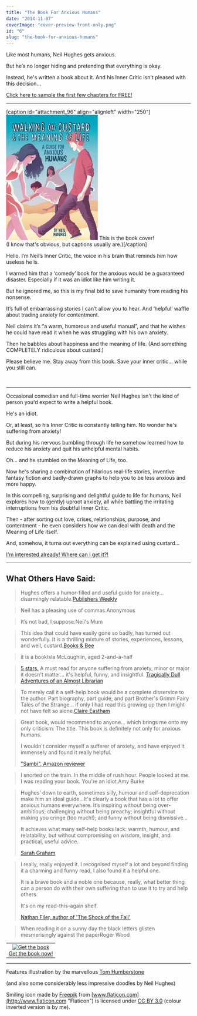 ```yaml
---
title: "The Book For Anxious Humans"
date: "2014-11-07"
coverImage: "cover-preview-front-only.png"
id: "6"
slug: "the-book-for-anxious-humans"
---
```


Like most humans, Neil Hughes gets anxious.

But he’s no longer hiding and pretending that everything is okay.

Instead, he's written a book about it. And his Inner Critic isn't pleased with this decision... <!--more-->

[Click here to sample the first few chapters for FREE!](https://gallery.mailchimp.com/f16d438b230e1f3c54ecd5adc/files/Walking_on_Custard_the_Meaning_of_Life_Sample_01.pdf)

* * *

\[caption id="attachment\_96" align="alignleft" width="250"\][![Walking on Custard & the Meaning of Life, a comedy book by Neil Hughes](images/Walking-on-Custard-Cover-front-small.jpg)](https://www.walkingoncustard.com/wp-content/uploads/2014/11/cover-preview-front-only.png) This is the book cover!  
(I know that's obvious, but captions usually are.)\[/caption\]

Hello. I’m Neil’s Inner Critic, the voice in his brain that reminds him how useless he is.

I warned him that a ‘comedy’ book for the anxious would be a guaranteed disaster. Especially if it was an idiot like him writing it.

But he ignored me, so this is my final bid to save humanity from reading his nonsense.

It’s full of embarrassing stories I can’t allow you to hear. And ‘helpful’ waffle about trading anxiety for contentment.

Neil claims it’s “a warm, humorous and useful manual”, and that he wishes he could have read it when he was struggling with his own anxiety.

Then he babbles about happiness and the meaning of life. (And something COMPLETELY ridiculous about custard.)

Please believe me. Stay away from this book. Save your inner critic… while you still can.

 

* * *

Occasional comedian and full-time worrier Neil Hughes isn't the kind of person you'd expect to write a helpful book.

He's an idiot.

Or, at least, so his Inner Critic is constantly telling him. No wonder he's suffering from anxiety!

But during his nervous bumbling through life he somehow learned how to reduce his anxiety and quit his unhelpful mental habits.

Oh... and he stumbled on the Meaning of Life, too.

Now he's sharing a combination of hilarious real-life stories, inventive fantasy fiction and badly-drawn graphs to help you to be less anxious and more happy.

In this compelling, surprising and delightful guide to life for humans, Neil explores how to (gently) uproot anxiety, all while battling the irritating interruptions from his doubtful Inner Critic.

Then - after sorting out love, crises, relationships, purpose, and contentment - he even considers how we can deal with death and the Meaning of Life itself.

And, somehow, it turns out everything can be explained using custard...

[I'm interested already! Where can I get it?!](https://www.walkingoncustard.com/purchase/)

* * *

## What Others Have Said:

> Hughes offers a humor-filled and useful guide for anxiety... disarmingly relatable.[Publishers Weekly](http://www.publishersweekly.com/)

> Neil has a pleasing use of commas.Anonymous

> It’s not bad, I suppose.Neil's Mum

> This idea that could have easily gone so badly, has turned out wonderfully. It is a thrilling mixture of stories, experiences, lessons, and well, custard.[Books & Bee](http://www.booksandbee.com/blog/book-review-walking-on-custard-and-the-meaning-of-life-a-guide-for-anxious-humans-neil-hughes31/3/2015 "Books & Bee")

> it is a bookIsla McLoughlin, aged 2-and-a-half

> [5 stars.](https://www.goodreads.com/review/show/1244783155?book_show_action=true&page=1) A must read for anyone suffering from anxiety, minor or major it doesn't matter... it's helpful, funny, and insightful. [Tragically Dull Adventures of an Almost Librarian](http://barbarianlibrarian1.blogspot.co.uk/2015/04/walking-on-custard-and-meaning-of-life.html)

> To merely call it a self-help book would be a complete disservice to the author. Part biography, part guide, and part Brother's Grimm Fairy Tales of the Strange... if only I had read this growing up then I might not have felt so alone.[Claire Eastham](http://weallmadhere.com/2015/04/12/walking-on-custard/)

> Great book, would recommend to anyone... which brings me onto my only criticism: The title. This book is definitely not only for anxious humans.
> 
> I wouldn't consider myself a sufferer of anxiety, and have enjoyed it immensely and found it really helpful.
> 
> ["Sambi", Amazon reviewer](http://www.amazon.co.uk/review/R1F6NTII1NEF5D/ref=cm_cr_dp_title?ie=UTF8&ASIN=0993166806&channel=detail-glance&nodeID=266239&store=books)

> I snorted on the train. In the middle of rush hour. People looked at me. I was reading your book. You're an idiot.Amy Burke

> Hughes’ down to earth, sometimes silly, humour and self-deprecation make him an ideal guide...It's clearly a book that has a lot to offer anxious humans everywhere. It’s inspiring without being over-ambitious; challenging without being preachy; insightful without making you cringe (too much!); and funny without being dismissive...
> 
> It achieves what many self-help books lack: warmth, humour, and relatability, but without compromising on wisdom, insight, and practical, useful advice.
> 
> [Sarah Graham](http://sarah-graham.co.uk/2015/06/17/review-walking-on-custard-neil-hughes/)

> I really, really enjoyed it. I recognised myself a lot and beyond finding it a charming and funny read, I also found it a helpful one.
> 
> It is a brave book and a noble one because, really, what better thing can a person do with their own suffering than to use it to try and help others.
> 
> It's on my read-this-again shelf.
> 
> [Nathan Filer, author of 'The Shock of the Fall'](http://nathanfiler.co.uk/)

> When reading it on a sunny day the black letters glisten mesmerisingly against the paperRoger Wood

<table class="purchaseTable"><tbody><tr><td style="text-align: center;" class="fullLink"><a href="http://buy.walkingoncustard.com/" class="tdLink"><img class="size-full wp-image-327" src="https://www.walkingoncustard.com/wp-content/uploads/2015/05/smiling39_white.png" data-hoveroffsrc="https://www.walkingoncustard.com/wp-content/uploads/2015/05/smiling39_white.png" data-hoveronsrc="images/smiling39.png" alt="Get the book" width="36" height="36"><div class="tableLabel">Get the book now!</div></a></td></tr></tbody></table>

* * *

Features illustration by the marvellous [Tom Humberstone](http://www.tomhumberstone.com "Tom Humberstone")

(and also some considerably less impressive doodles by Neil Hughes)

Smiling icon made by [Freepik](http://www.freepik.com "Freepik") from [www.flaticon.com](http://www.flaticon.com "Flaticon") is licensed under [CC BY 3.0](http://creativecommons.org/licenses/by/3.0/ "Creative Commons BY 3.0") (colour inverted version is by me).

<script>jQuery(document).ready(function(){ jQuery('td p').remove();var bq = jQuery('div.quotes');if(bq.randomize){ bq.randomize('blockquote:not(".seriousQuote")');}jQuery('td.fullLink').hover(function() { var img = jQuery(this).find('img'); var newSrc = img.data('hoveronsrc'); console.log(newSrc); if(newSrc){ img.attr('src', newSrc); } }, function() { var img = jQuery(this).find('img'); var newSrc = img.data('hoveroffsrc'); if(newSrc){ img.attr('src', newSrc); } });});</script>
